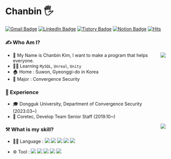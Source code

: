 # Chanbin 🖐️
[![Gmail Badge](https://img.shields.io/badge/Gmail-D14836?style=flat&logo=Gmail&logoColor=white)](mailto:flqld86851@gmail.com)
[![LinkedIn Badge](https://img.shields.io/badge/LinkedIn-0a66c2?style=flat&logo=LinkedIn&logoColor=white)](https://www.linkedin.com/in/devbini/) 
[![Tistory Badge](https://img.shields.io/badge/Develop%20Blog-FF6000?style=flat&logo=tistory&logoColor=white)](https://devbini.tistory.com/)
[![Notion Badge](https://img.shields.io/badge/Experience%20Page-000000?style=flat&logo=notion&logoColor=white)](https://romantic-snake-e4b.notion.site/39e4f60861054e7e981b791dee61002c?pvs=4)
[![Hits](https://hits.seeyoufarm.com/api/count/incr/badge.svg?url=https%3A%2F%2Fgithub.com%2FNoonsom%2Fhit-counter&count_bg=%2379C83D&title_bg=%237C5B37&icon=&icon_color=%23E7E7E7&title=count&edge_flat=false)](https://hits.seeyoufarm.com)
  
### ✍️ Who Am I?

<img align='right' src="http://mazassumnida.wtf/api/v2/generate_badge?boj=devbini">

- :green_heart: My Name is Chanbin Kim, I want to make a program that helps everyone.
- 🧑‍💻 Learning `MySQL`, `Unreal`, `Unity`
- 🏠 Home : Suwon, Gyeonggi-do in Korea
- 🔐 Major : Convergence Security

### 👑 Experience

- 🎓 Dongguk University, Department of Convergence Security (2023.03~)
- 🏬 Coretec, Develop Team Senior Staff (2019.10~) 

<img align='right' src="https://github-readme-stats.vercel.app/api/top-langs/?username=devbini&layout=compact">


### ⚒️ What is my skill?
- 🧑‍💻 Language : 
<img src="https://img.shields.io/badge/C++-00599C?style=flat-square&logo=C%2B%2B&logoColor=white"/></a>
<img src="https://img.shields.io/badge/C%20Sharp-239120?style=flat-square&logo=C%20Sharp&logoColor=white"/></a>
<img src="https://img.shields.io/badge/JavaScript-F7DF1E?style=flat-square&logo=JavaScript&logoColor=white"/></a>
<img src="https://img.shields.io/badge/TypeScript-3178C6?style=flat-square&logo=TypeScript&logoColor=white"/></a>
<img src="https://img.shields.io/badge/MySQL-4479A1?style=flat-square&logo=MySQL&logoColor=white"/></a><br>

- ⚙️ Tool : 
<img src="https://img.shields.io/badge/Unreal%20Engine-0E1128?style=flat-square&logo=Unreal%20Engine&logoColor=white"/></a>
<img src="https://img.shields.io/badge/Unity%20Engine-FFFFFF?style=flat-square&logo=Unity&logoColor=black"/></a>
<img src="https://img.shields.io/badge/Git-F05032?style=flat-square&logo=Git&logoColor=white"/></a>
<img src="https://img.shields.io/badge/Visual%20Studio-5C2D91?style=flat-square&logo=Visual%20Studio&logoColor=white"/></a>
<img src="https://img.shields.io/badge/Sublime-FF9800?style=flat-square&logo=Sublime%20text&logoColor=white"/></a>
